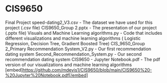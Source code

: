 # CIS9650
Final Project
speed-dating2_V3.csv - The dataset we have used for this project (.csv file)
CIS9650_Group 2.pptx - The presentation of our project (.pptx file)
Visuals and Machine Learning algorithms.py - Code that includes different visualizations and machine learning algorithms ( Logistic Regression, Decision Tree, Gradient Boosted Tree)
CIS_9650_Group 2_Primary Recommendation System_V2.py - Our first recommendation dating system 
Second_Recommendation_System.py - Our second recommendation dating system
CIS9650 - Jupyter Notebook.pdf - The pdf version of our visualizations and machine learning algorithms 
[embed]https://github.com/mdevis1/CIS9650/blob/main/CIS9650%20-%20Jupyter%20Notebook.pdf[/embed]
